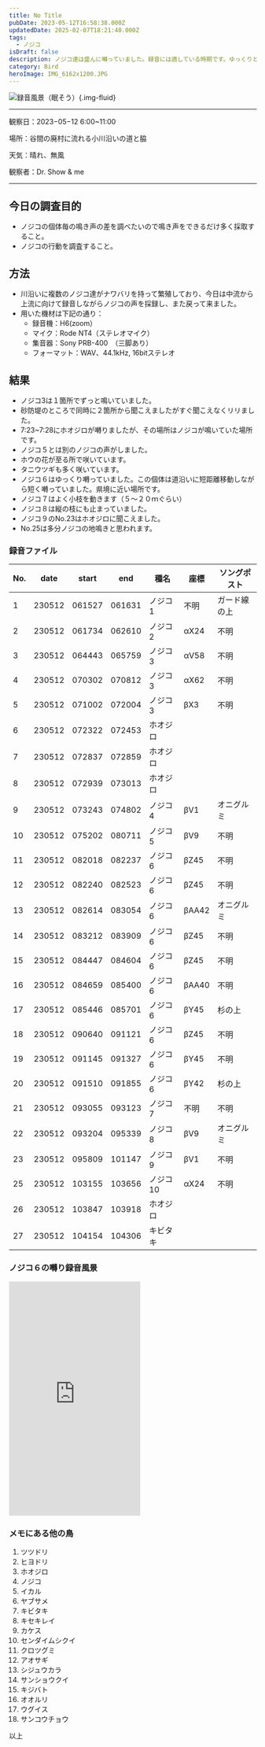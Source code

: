 ```yaml
---
title: No Title
pubDate: 2023-05-12T16:58:38.000Z
updatedDate: 2025-02-07T18:21:40.000Z
tags:
  - ノジコ
isDraft: false
description: ノジコ達は盛んに囀っていました。録音には適している時期です。ゆっくりとでも短く鳴くので安定した囀りのエリアが確定したのでしょうか。
category: Bird
heroImage: IMG_6162x1200.JPG
---
```


![録音風景（眠そう）](https://object-storage.tyo2.conoha.io/v1/nc_.../blog-astro-assets/IMG_6162x1200.JPG){.img-fluid}



------

観察日：2023−05−12 6:00~11:00

場所：谷間の廃村に流れる小川沿いの道と脇

天気：晴れ、無風

観察者：Dr. Show & me

------

## 今日の調査目的

- ノジコの個体毎の鳴き声の差を調べたいので鳴き声をできるだけ多く採取すること。
- ノジコの行動を調査すること。

## 方法

- 川沿いに複数のノジコ達がナワバリを持って繁殖しており、今日は中流から上流に向けて録音しながらノジコの声を採録し、また戻って来ました。
- 用いた機材は下記の通り：
  - 録音機：H6(zoom）
  - マイク：Rode NT4（ステレオマイク）
  - 集音器：Sony PRB-400　（三脚あり）
  - フォーマット：WAV、44.1kHz, 16bitステレオ

## 結果

- ノジコ3は１箇所でずっと鳴いていました。
- 砂防堤のところで同時に２箇所から聞こえましたがすぐ聞こえなくリリました。
- 7:23~7:28にホオジロが囀りましたが、その場所はノジコが鳴いていた場所です。
- ノジコ５とは別のノジコの声がしました。
- ホウの花が至る所で咲いています。
- タニウツギも多く咲いています。
- ノジコ６はゆっくり囀っていました。この個体は道沿いに短距離移動しながら短く囀っていました。県境に近い場所です。
- ノジコ７はよく小枝を動きます（５〜２０ｍぐらい）
- ノジコ８は縦の枝にも止まっていました。
- ノジコ９のNo.23はホオジロに聞こえました。
- No.25は多分ノジコの地鳴きと思われます。



### 録音ファイル

| No. | date   | start  | end    | 種名     | 座標  | ソングポスト |
| -   | -      | -      | -      | -        | -     | -            |
| 1   | 230512 | 061527 | 061631 | ノジコ1  | 不明  | ガード線の上 |
| 2   | 230512 | 061734 | 062610 | ノジコ2  | αX24  | 不明         |
| 3   | 230512 | 064443 | 065759 | ノジコ3  | αV58  | 不明         |
| 4   | 230512 | 070302 | 070812 | ノジコ3  | αX62  | 不明         |
| 5   | 230512 | 071002 | 072004 | ノジコ3  | βX3   | 不明         |
| 6   | 230512 | 072322 | 072453 | ホオジロ |       |              |
| 7   | 230512 | 072837 | 072859 | ホオジロ |       |              |
| 8   | 230512 | 072939 | 073013 | ホオジロ |       |              |
| 9   | 230512 | 073243 | 074802 | ノジコ4  | βV1   | オニグルミ   |
| 10  | 230512 | 075202 | 080711 | ノジコ5  | βV9   | 不明         |
| 11  | 230512 | 082018 | 082237 | ノジコ6  | βZ45  | 不明         |
| 12  | 230512 | 082240 | 082523 | ノジコ6  | βZ45  | 不明         |
| 13  | 230512 | 082614 | 083054 | ノジコ6  | βAA42 | オニグルミ   |
| 14  | 230512 | 083212 | 083909 | ノジコ6  | βZ45  | 不明         |
| 15  | 230512 | 084447 | 084604 | ノジコ6  | βZ45  | 不明         |
| 16  | 230512 | 084659 | 085400 | ノジコ6  | βAA40 | 不明         |
| 17  | 230512 | 085446 | 085701 | ノジコ6  | βY45  | 杉の上       |
| 18  | 230512 | 090640 | 091121 | ノジコ6  | βZ45  | 不明         |
| 19  | 230512 | 091145 | 091327 | ノジコ6  | βY45  | 不明         |
| 20  | 230512 | 091510 | 091855 | ノジコ6  | βY42  | 杉の上       |
| 21  | 230512 | 093055 | 093123 | ノジコ7  | 不明  | 不明         |
| 22  | 230512 | 093204 | 095339 | ノジコ8  | βV9   | オニグルミ   |
| 23  | 230512 | 095809 | 101147 | ノジコ9  | βV1   | 不明         |
| 25  | 230512 | 103155 | 103656 | ノジコ10 | αX24  | 不明         |
| 26  | 230512 | 103847 | 103918 | ホオジロ |       |              |
| 27  | 230512 | 104154 | 104306 | キビタキ |       |              |



### ノジコ６の囀り録音風景

<iframe src="https://www.facebook.com/plugins/video.php?height=476&href=https%3A%2F%2Fwww.facebook.com%2F100007482843025%2Fvideos%2F330033439684186%2F&show_text=false&width=267&t=0" width="267" height="476" style="border:none;overflow:hidden" scrolling="no" frameborder="0" allowfullscreen="true" allow="autoplay; clipboard-write; encrypted-media; picture-in-picture; web-share" allowFullScreen="true"></iframe>

### メモにある他の鳥

1. ツツドリ
2. ヒヨドリ
3. ホオジロ
4. ノジコ
5. イカル
6. ヤブサメ
7. キビタキ
8. キセキレイ
9. カケス
10. センダイムシクイ
11. クロツグミ
12. アオサギ
13. シジュウカラ
14. サンショウクイ
15. キジバト
16. オオルリ
17. ウグイス
18. サンコウチョウ







以上
